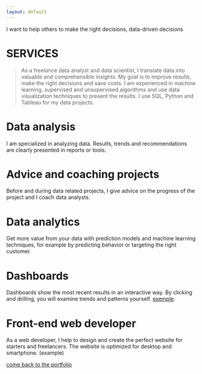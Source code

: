 ```yaml
---
layout: default
---
```


I want to help others to make the right decisions, data-driven decisions

# SERVICES

> As a freelance data analyst and data scientist, I translate data into valuable and comprehensible insights. My goal is to improve results, make the right decisions and save costs.
> I am experienced in machine learning, supervised and unsupervised algorithms and use data visualization techniques to present the results. I use SQL, Python and Tableau for my data projects.

# Data analysis
I am specialized in analyzing data. Results, trends and recommendations are clearly presented in reports or tools.

# Advice and coaching projects
Before and during data related projects, I give advice on the progress of the project and I coach data analysts.

# Data analytics
Get more value from your data with prediction models and machine learning techniques, for example by predicting behavior or targeting the right customer.

# Dashboards
Dashboards show the most recent results in an interactive way. By clicking and drilling, you will examine trends and patterns yourself.
[exemple](./visual_cmb.html).

# Front-end web developer
As a web developer, I help to design and create the perfect website for starters and freelancers. The website is optimized for desktop and smartphone.
(example)


[come back to the portfolio](./)
